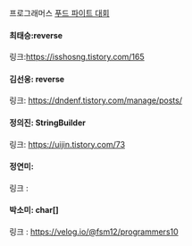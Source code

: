 프로그래머스 [푸드 파이트 대회](https://school.programmers.co.kr/learn/courses/30/lessons/134240)<br>

#### 최태승:reverse
링크:https://isshosng.tistory.com/165

#### 김선웅: reverse
링크: https://dndenf.tistory.com/manage/posts/

#### 정의진: StringBuilder
링크: https://uijin.tistory.com/73

#### 정연미:
링크 : 

#### 박소미: char[]
링크 : https://velog.io/@fsm12/programmers10
